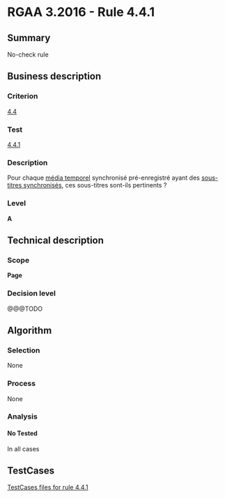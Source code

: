 # RGAA 3.2016 - Rule 4.4.1

## Summary
No-check rule


## Business description

### Criterion
[4.4](http://references.modernisation.gouv.fr/rgaa-accessibilite/criteres.html#crit-4-4)

### Test
[4.4.1](http://references.modernisation.gouv.fr/rgaa-accessibilite/criteres.html#test-4-4-1)

### Description
<div lang="fr">Pour chaque <a href="http://references.modernisation.gouv.fr/rgaa-accessibilite/glossaire.html#mdia-temporel-type-son-vido-et-synchronis">m&#xE9;dia temporel</a> synchronis&#xE9; pr&#xE9;-enregistr&#xE9; ayant des <a href="http://references.modernisation.gouv.fr/rgaa-accessibilite/glossaire.html#soustitres-synchroniss-objet-multimdia">sous-titres synchronis&#xE9;s</a>, ces sous-titres sont-ils pertinents&nbsp;?</div>

### Level
**A**


## Technical description

### Scope
**Page**

### Decision level
@@@TODO


## Algorithm

### Selection
None

### Process
None

### Analysis

#### No Tested
In all cases


##  TestCases

[TestCases files for rule 4.4.1](https://github.com/Asqatasun/Asqatasun/tree/develop/rules/rules-rgaa3.2016/src/test/resources/testcases/rgaa32016/Rgaa32016Rule040401/)


